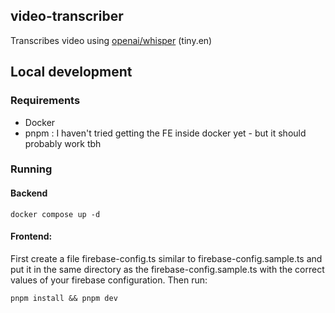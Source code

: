## video-transcriber

Transcribes video using [openai/whisper](https://github.com/openai/whisper) (tiny.en)

## Local development

### Requirements

- Docker
- pnpm : I haven't tried getting the FE inside docker yet - but it should probably work tbh

### Running

#### Backend
```
docker compose up -d
```
#### Frontend:
First create a file firebase-config.ts similar to firebase-config.sample.ts and put it in the same directory as the firebase-config.sample.ts with the correct values of your firebase configuration.
Then run:
```
pnpm install && pnpm dev
```

